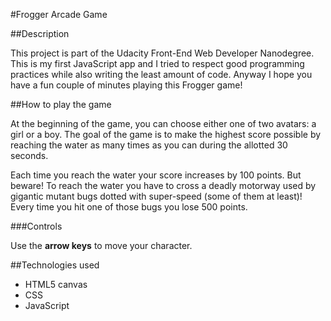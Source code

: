 #Frogger Arcade Game

##Description

This project is part of the Udacity Front-End Web Developer Nanodegree. This is my first JavaScript app and I tried to respect good programming practices while also writing the least amount of code. Anyway I hope you have a fun couple of minutes playing this Frogger game!

##How to play the game

At the beginning of the game, you can choose either one of two avatars: a girl or a boy. The goal of the game is to make the highest score possible by reaching the water as many times as you can during the allotted 30 seconds.

Each time you reach the water your score increases by 100 points. But beware! To reach the water you have to cross a deadly motorway used by gigantic mutant bugs dotted with super-speed (some of them at least)! Every time you hit one of those bugs you lose 500 points.

###Controls

Use the **arrow keys** to move your character.

##Technologies used

- HTML5 canvas
- CSS
- JavaScript

